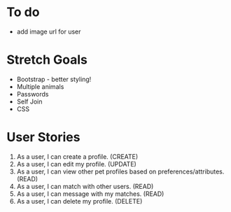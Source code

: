 # To do
* add image url for user


# Stretch Goals
- Bootstrap - better styling! 
- Multiple animals
- Passwords
- Self Join
- CSS

# User Stories
1. As a user, I can create a profile. (CREATE)
2. As a user, I can edit my profile. (UPDATE)
3. As a user, I can view other pet profiles based on preferences/attributes. (READ)
4. As a user, I can match with other users. (READ)
5. As a user, I can message with my matches. (READ)
6. As a user, I can delete my profile. (DELETE)